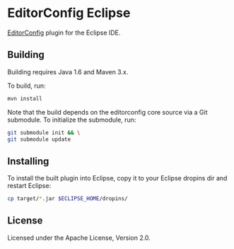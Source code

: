 EditorConfig Eclipse
====================

[EditorConfig](https://editorconfig.org/) plugin for the Eclipse IDE.


Building
--------

Building requires Java 1.6 and Maven 3.x.

To build, run:

```sh
mvn install
```

Note that the build depends on the editorconfig core source via a Git
submodule. To initialize the submodule, run:

```sh
git submodule init && \
git submodule update
```


Installing
----------

To install the built plugin into Eclipse, copy it to your Eclipse dropins dir
and restart Eclipse:

```sh
cp target/*.jar $ECLIPSE_HOME/dropins/
```


License
-------

Licensed under the Apache License, Version 2.0.

